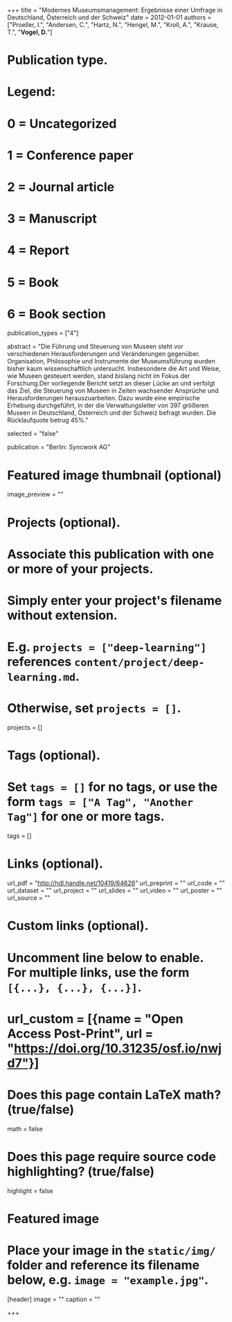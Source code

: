 +++
title = "Modernes Museumsmanagement: Ergebnisse einer Umfrage in Deutschland, Österreich und der Schweiz"
date = 2012-01-01
authors = ["Proeller, I.", "Andersen, C.", "Hartz, N.", "Hengel, M.", "Kroll, A.", "Krause, T.", "**Vogel, D.**"]

# Publication type.
# Legend:
# 0 = Uncategorized
# 1 = Conference paper
# 2 = Journal article
# 3 = Manuscript
# 4 = Report
# 5 = Book
# 6 = Book section
publication_types = ["4"]

abstract = "Die Führung und Steuerung von Museen steht vor verschiedenen Herausforderungen und Veränderungen gegenüber. Organisation, Philosophie und Instrumente der Museumsführung wurden bisher kaum wissenschaftlich untersucht. Insbesondere die Art und Weise, wie Museen gesteuert werden, stand bislang nicht im Fokus der Forschung.Der vorliegende Bericht setzt an dieser Lücke an und verfolgt das Ziel, die Steuerung von Museen in Zeiten wachsender Ansprüche und Herausforderungen herauszuarbeiten. Dazu wurde eine empirische Erhebung durchgeführt, in der die Verwaltungsleiter von 397 größeren Museen in Deutschland, Österreich und der Schweiz befragt wurden. Die Rücklaufquote betrug 45%."

selected = "false"

publication = "Berlin: Syncwork AG"

# Featured image thumbnail (optional)
image_preview = ""


# Projects (optional).
#   Associate this publication with one or more of your projects.
#   Simply enter your project's filename without extension.
#   E.g. `projects = ["deep-learning"]` references `content/project/deep-learning.md`.
#   Otherwise, set `projects = []`.
projects = []

# Tags (optional).
#   Set `tags = []` for no tags, or use the form `tags = ["A Tag", "Another Tag"]` for one or more tags.
tags = []

# Links (optional).
url_pdf = "http://hdl.handle.net/10419/64626"
url_preprint = ""
url_code = ""
url_dataset = ""
url_project = ""
url_slides = ""
url_video = ""
url_poster = ""
url_source = ""

# Custom links (optional).
#   Uncomment line below to enable. For multiple links, use the form `[{...}, {...}, {...}]`.
# url_custom = [{name = "Open Access Post-Print", url = "https://doi.org/10.31235/osf.io/nwjd7"}]

# Does this page contain LaTeX math? (true/false)
math = false

# Does this page require source code highlighting? (true/false)
highlight = false

# Featured image
# Place your image in the `static/img/` folder and reference its filename below, e.g. `image = "example.jpg"`.
[header]
image = ""
caption = ""

+++


